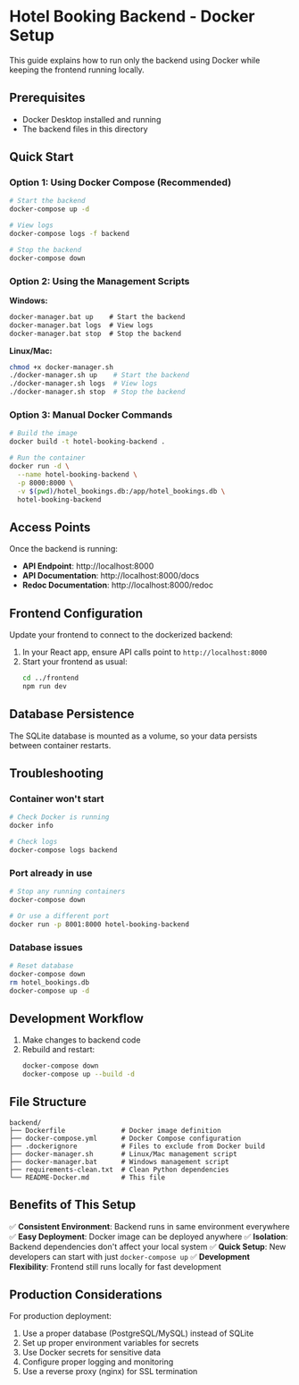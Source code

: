 # Hotel Booking Backend - Docker Setup

This guide explains how to run only the backend using Docker while keeping the frontend running locally.

## Prerequisites

- Docker Desktop installed and running
- The backend files in this directory

## Quick Start

### Option 1: Using Docker Compose (Recommended)

```bash
# Start the backend
docker-compose up -d

# View logs
docker-compose logs -f backend

# Stop the backend
docker-compose down
```

### Option 2: Using the Management Scripts

**Windows:**
```cmd
docker-manager.bat up    # Start the backend
docker-manager.bat logs  # View logs
docker-manager.bat stop  # Stop the backend
```

**Linux/Mac:**
```bash
chmod +x docker-manager.sh
./docker-manager.sh up    # Start the backend
./docker-manager.sh logs  # View logs
./docker-manager.sh stop  # Stop the backend
```

### Option 3: Manual Docker Commands

```bash
# Build the image
docker build -t hotel-booking-backend .

# Run the container
docker run -d \
  --name hotel-booking-backend \
  -p 8000:8000 \
  -v $(pwd)/hotel_bookings.db:/app/hotel_bookings.db \
  hotel-booking-backend
```

## Access Points

Once the backend is running:

- **API Endpoint**: http://localhost:8000
- **API Documentation**: http://localhost:8000/docs
- **Redoc Documentation**: http://localhost:8000/redoc

## Frontend Configuration

Update your frontend to connect to the dockerized backend:

1. In your React app, ensure API calls point to `http://localhost:8000`
2. Start your frontend as usual:
   ```bash
   cd ../frontend
   npm run dev
   ```

## Database Persistence

The SQLite database is mounted as a volume, so your data persists between container restarts.

## Troubleshooting

### Container won't start
```bash
# Check Docker is running
docker info

# Check logs
docker-compose logs backend
```

### Port already in use
```bash
# Stop any running containers
docker-compose down

# Or use a different port
docker run -p 8001:8000 hotel-booking-backend
```

### Database issues
```bash
# Reset database
docker-compose down
rm hotel_bookings.db
docker-compose up -d
```

## Development Workflow

1. Make changes to backend code
2. Rebuild and restart:
   ```bash
   docker-compose down
   docker-compose up --build -d
   ```

## File Structure

```
backend/
├── Dockerfile              # Docker image definition
├── docker-compose.yml      # Docker Compose configuration
├── .dockerignore           # Files to exclude from Docker build
├── docker-manager.sh       # Linux/Mac management script
├── docker-manager.bat      # Windows management script
├── requirements-clean.txt  # Clean Python dependencies
└── README-Docker.md        # This file
```

## Benefits of This Setup

✅ **Consistent Environment**: Backend runs in same environment everywhere
✅ **Easy Deployment**: Docker image can be deployed anywhere
✅ **Isolation**: Backend dependencies don't affect your local system
✅ **Quick Setup**: New developers can start with just `docker-compose up`
✅ **Development Flexibility**: Frontend still runs locally for fast development

## Production Considerations

For production deployment:

1. Use a proper database (PostgreSQL/MySQL) instead of SQLite
2. Set up proper environment variables for secrets
3. Use Docker secrets for sensitive data
4. Configure proper logging and monitoring
5. Use a reverse proxy (nginx) for SSL termination

